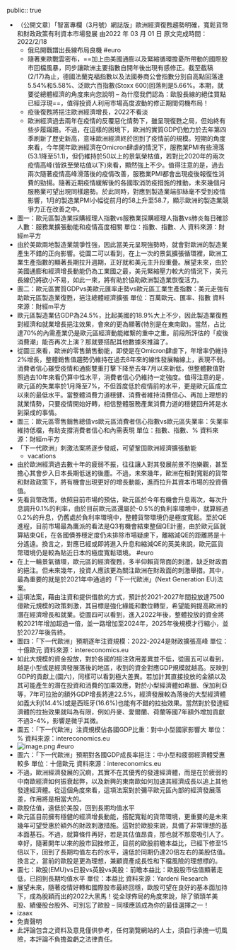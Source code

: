 public:: true

- （公開文章）「智富專欄（3月號）網誌版」歐洲經濟復甦趨勢明確，寬鬆貨幣和財政政策有利資本市場發展
  由2022 年 03 月 01 日
  原文完成時間：2022/2/18
	- 俄烏開戰譜出長線布局良機 #euro
	- 隨著東歐戰雲密布，==加上由美國通膨以及緊縮循環擔憂所帶動的國際股市回檔風暴，同步讓歐洲主要指數自開年後出現有感修正。截至截稿(2/17)為止，德國法蘭克福指數以及法國券商公會指數分別自高點回落達5.54%和5.58%、泛歐六百指數(Stoxx 600)回落則是5.66%。本期，就要從總體經濟的角度來向您說明 – 為什麼我們認為：歐股長線的絕佳買點已經浮現==，值得投資人利用市場高度波動的修正期間伺機布局！
	- 疫後復甦將挹注歐洲經濟增長，2022不看淡
	- 歐洲經濟過去兩年在疫情的反覆惡化情勢下，雖呈現復甦之局，但始終有些步履蹣跚。不過，在這樣的困境下，歐洲的實質GDP仍勉力於去年第四季刷新了歷史新高，意味歐洲經濟終於回到了疫情前的規模。短期的角度來看，今年開年歐洲經濟在Omicron肆虐的情況下，服務業PMI有些滑落(53.1降至51.1)，但仍維持於50以上的景氣榮枯值，若對比2020年的兩次疫情高峰(皆跌至榮枯值以下)來看，顯然強上不少。值得注意的是，過去兩次隨著疫情高峰滑落後的疫情改善，服務業PMI都會出現疫後報復性消費的勁揚。隨著近期疫情緩解後的各國取消防疫措施的推動，未來幾個月服務業可望出現同樣趨勢。於此同時，對應到製造業端卻絲毫不受到疫情影響，1月的製造業PMI小幅從前月的58上升至58.7，顯示歐洲的製造業競爭力正在改善之中。
- 圖一：歐元區製造業採購經理人指數vs服務業採購經理人指數vs肺炎每日確診人數：服務業擴張動能和疫情高度相關  單位：指數、指數、人  資料來源：財經m平方
- 由於美歐兩地製造業競爭性強，因此當美元呈現強勢時，就會對歐洲的製造業產生不錯的正向影響。從圖二可以看到，在上一次的景氣擴張循環裡，歐洲工業生產指數的顯著長期拉升週期，正好就和美元主升段重疊。展望未來，由於美國通膨和經濟增長動能仍為工業國之最，美元緊縮壓力較大的情況下，美元長線仍將欲小不易，如此一來，將有助於協助歐洲製造業恢復活力。
- 圖二：歐元區實質GDPvs美歐元匯率走勢vs歐元區工業生產指數：美元走強有助歐元區製造業復甦，挹注總體經濟擴張  單位：百萬歐元、匯率、指數  資料來源：財經m平方
- 歐元區製造業佔GDP為24.5%，比起美國的18.9%大上不少，因此製造業復甦對經濟和就業增長挹注效果，會來的更為顯著(特別是在東南歐)。當然，占比達70%的內需產業仍是歐元區經濟動能維繫的重中之重。前段所評估的「疫後消費潮」能否再次上演？那就要搭配其他數據來推論了。
- 從圖三來看，歐洲的零售銷售動能，即使是在Omicron肆虐下，年增率仍維持2%增長，整體銷售值趨勢仍維持在過去8年來的線性發展軸線上，表現不弱。消費者信心雖受疫情和通膨雙重打擊下降至去年7月以來新低，但整體數值對照過去10年來看仍算中性水平，消費者信心仍維持一定強度。值得注意的是，歐元區的失業率於1月降至7%，不但首度低於疫情前的水平，更是歐元區成立以來的最低水平。當整體消費力道穩健、消費者維持消費信心、再加上理想的就業情勢，只要疫情開始好轉，相信整體服務產業消費力道的穩健回升將是水到渠成的事情。
- 圖三：歐元區零售銷售總值vs歐元區消費者信心指數vs歐元區失業率：失業率維持低檔，有助支撐消費者信心和內需表現  單位：指數、指數、%  資料來源：財經m平方
- 「下一代歐洲」刺激法案將逐步發威，可望鞏固歐洲經濟擴張動能
	- vacations
- 由於歐洲經濟過去數十年的疲弱不振，往往讓人對其發展前景不抱樂觀，甚至擔心其會步入日本長期低迷的後塵。不過，未來幾年，歐洲在相對寬鬆的貨幣和財政政策下，將有機會出現更好的增長動能，進而拉升其資本市場的投資價值。
- 先看貨幣政策，依照目前市場的預估，歐元區於今年有機會升息兩次，每次升息調升0.1%的利率，由於目前歐元區還屬於-0.5%的負利率環境中，就算經過0.2%的升息，仍舊處於負利率環境中，整體貨幣環境仍是極度寬鬆。至於QE進程，目前市場最為鷹派的看法是Q3有機會結束整個QE計畫，由於歐元區就算結束QE，在各國債券穩定度仍未排除市場疑慮下，離縮減QE的距離將是十分遙遠。換言之，對應已經或即將進入升息和縮減QE的英美來說，歐元區貨幣環境仍是較為貼近日本的極度寬鬆環境。 #euro
- 在上一輪景氣循環，歐元區的經濟復甦，多半仰賴貨幣面的刺激，缺乏財政面的挹注。但未來幾年，投資人應該更為關注歐洲在財政面的刺激舉措。其中，最為重要的就是於2021年中通過的「下一代歐洲」(Next Generation EU)法案。
- 這項法案，藉由注資和提供借款的方式，預計於2021-2027年間投放達7500億歐元規模的政策刺激，其目標是強化綠能和數位轉型，希望能夠提高歐洲的潛在經濟增長和就業。從圖四可以看到，進入2022年後，整體投放的資金將較2021年增加超過一倍，並一路增加至2024年，2025年後規模才行縮小，並於2027年後告終。
- 圖四：「下一代歐洲」預期逐年注資規模：2022-2024是財政擴張高峰  單位：十億歐元  資料來源：intereconomics.eu
- 如此大規模的資金投放，對於各國的挹注效用差異並不低，從圖五可以看到，越是小型或是經濟發展落後的地區，收到的資金對應GDP規模就越高。反映到GDP的貢獻上(圖六)，同樣可以看到極大差異。若加計其直接投放的金額以及其可能產生的潛在投資和消費的加乘效應，對於小型經濟體如希臘、保加利亞等，7年可拉抬的額外GDP增長將達22.5%，經濟發展較為落後的大型經濟體如義大利(14.4%)或是西班牙(16.6%)也能有不錯的拉抬效果。當然對於發達經濟體的拉抬效果就叫為有限，例如丹麥、愛爾蘭、荷蘭等國7年額外增加貢獻不過3-4%，影響是微乎其微。
- 圖五：「下一代歐洲」注資規模佔各國GDP比重：對中小型國家影響大  單位：%  資料來源：intereconomics.eu
- ![image.png](../assets/image_1649440293168_0.png) #euro
- 圖六：「下一代歐洲」預期對各國GDP成長率挹注：中小型和疲弱經濟體受惠較多  單位：十億歐元  資料來源：intereconomics.eu
- 不過，歐洲經濟發展的沉痾，其實不在其優秀的發達經濟體，而是在於疲弱的中南歐經濟如何振衰起弊，以及新興的東南歐如何加速其經濟成長以追上其他發達經濟體。從這個角度來看，這項法案對於彌平歐元區內部的經濟發展落差，作用將是相當大的。
- 歐股估值，遠低於美股，回到長期均值水平
- 歐元區目前擁有穩健的經濟增長動能，搭配寬鬆的貨幣環境，更重要的是未來幾年可望受惠於額外的財政刺激措施。這對於歐股來說，具備了非常理想的基本面基石。不過，就算條件再好，若是其估值昂貴，那也就不那麼吸引人了。幸好，隨著開年以來的股市回挫修正，目前的歐股前瞻本益比，已經下修至15倍以下，回到了長期均值左右的水平，遠低於同期仍達20倍左右的美股估值。換言之，當前的歐股是更為理想，兼顧資產成長性和下檔風險的理想標的。
- 圖七：歐股(EMU)vs日股vs英股vs美股：前瞻本益比：歐股股市估值顯著走低，已回到長期均值水平  單位：本益比  資料來源：Yardeni Research
- 展望未來，隨著疫情好轉和國際股市最終回穩，歐股可望在良好的基本面加持下，成為脫穎而出的2022大黑馬！從全球佈局的角度來說，除了領頭羊美股、績優股台股外、可別忘了歐股 – 同樣應該成為你的最佳選擇之一！
- izaax
- 免責聲明
- 此評論包含之資料及意見僅供參考，任何瀏覽網站的人士，須自行承擔一切風險，本評論不負擔盈虧之法律責任。